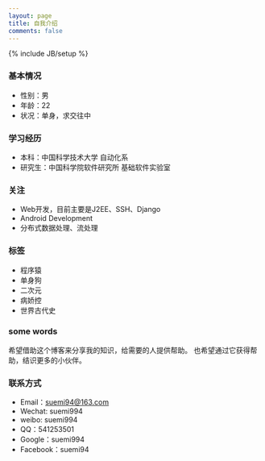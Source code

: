 ```yaml
---
layout: page
title: 自我介绍
comments: false
---
```

{% include JB/setup %}

### 基本情况
- 性别：男
- 年龄：22
- 状况：单身，求交往中


### 学习经历
- 本科：中国科学技术大学 自动化系
- 研究生：中国科学院软件研究所 基础软件实验室

### 关注
- Web开发，目前主要是J2EE、SSH、Django
- Android Development
- 分布式数据处理、流处理

### 标签
- 程序猿
- 单身狗
- 二次元
- 病娇控
- 世界古代史

### some words

希望借助这个博客来分享我的知识，给需要的人提供帮助。
也希望通过它获得帮助，结识更多的小伙伴。

### 联系方式
- Email：suemi94@163.com
- Wechat: suemi994
- weibo: suemi994
- QQ：541253501
- Google：suemi994
- Facebook：suemi94


